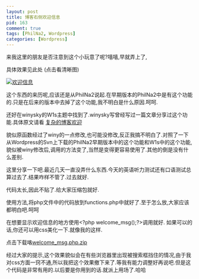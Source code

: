 ```yaml
--- 
layout: post
title: 博客右侧欢迎信息
pid: 163
comment: true
tags: [PhilNa2, Wordpress]
categories: [Wordpress]
---
```

来我这里的朋友是否注意到这个小玩意了呢?嘻嘻,早就弄上了,

具体效果见此处 (点击看清晰图)

[![欢迎信息](http://i.imgur.com/fTJxj.png)](http://i.imgur.com/fTJxj.png)

这个东西的来历呢,应该还是从PhilNa2说起.在早期版本的PhilNa2中是有这个功能的.只是在后来的版本中去掉了这个功能,我不明白是什么原因.呵呵.

还好在winysky的W1s主题中找到了.winysky写曾经写过一篇文章分享过这个功能.具体原文请看 [复杂的博客欢迎](http://winysky.com/complex-blog-welcome)

貌似原函数经过了winy的一点修改,也可能没修改,反正我搞不明白了.对照了一下从Wordpress的Svn上下载的PhilNa2早期版本中的这个功能和W1s中的这个功能,貌似被winy修改后,调用的方法变了,当然是变得更容易使用了.其他的倒是没有什么差别.

这里分享一下吧.最近几天一直没弄什么东西.今天的英语听力测试还有口语测试总算过去了.结果咋样不管了.过去就好.

代码太长,因此不贴了.给大家压缩包就好.

使用方法,将php文件中的代码放到functions.php中就好了.至于怎么放,大家应该都明白吧.呵呵

在想要显示欢迎信息的地方使用&lt;?php welcome_msg();?&gt;调用就好.
如果可以的话,你还可以用css美化一下.就像我的这样.

点击下载咯[welcome_msg.php.zip](/uploads/2011/06/welcome_msg.php.zip)

经过大家的提示,这个效果貌似会在有些浏览器里出现被搜索框挡住的情况,由于我对css方面一窍不通,所以我把这个效果撤下来了.等我有能力调整好再说吧.但是这个代码是非常有用的.以后要是你用到的话.就派上用场了.哈哈
